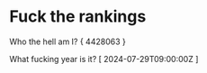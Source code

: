# Fuck the rankings

Who the hell am I?
{ 4428063 }

What fucking year is it?
[ 2024-07-29T09:00:00Z ]
